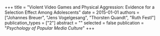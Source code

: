 +++
title = "Violent Video Games and Physical Aggression: Evidence for a Selection Effect Among Adolescents"
date = 2015-01-01
authors = ["Johannes Breuer", "Jens Vogelgesang", "Thorsten Quandt", "Ruth Festl"]
publication_types = ["2"]
abstract = ""
selected = false
publication = "*Psychology of Popular Media Culture*"
+++

